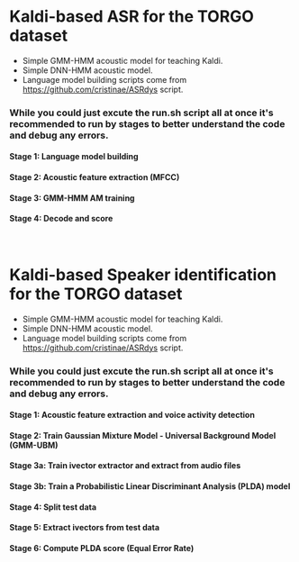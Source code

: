 # Kaldi-based ASR for the TORGO dataset
- Simple GMM-HMM acoustic model for teaching Kaldi.
- Simple DNN-HMM acoustic model.
- Language model building scripts come from https://github.com/cristinae/ASRdys script.

### While you could just excute the run.sh script all at once it's recommended to run by stages to better understand the code and debug any errors.
#### Stage 1: Language model building
#### Stage 2: Acoustic feature extraction (MFCC)
#### Stage 3: GMM-HMM AM training
#### Stage 4: Decode and score

&nbsp;
&nbsp;
&nbsp;

# Kaldi-based Speaker identification for the TORGO dataset
- Simple GMM-HMM acoustic model for teaching Kaldi.
- Simple DNN-HMM acoustic model.
- Language model building scripts come from https://github.com/cristinae/ASRdys script.

### While you could just excute the run.sh script all at once it's recommended to run by stages to better understand the code and debug any errors.
#### Stage 1: Acoustic feature extraction and voice activity detection
#### Stage 2: Train Gaussian Mixture Model - Universal Background Model (GMM-UBM)
#### Stage 3a: Train ivector extractor and extract from audio files
#### Stage 3b: Train a Probabilistic Linear Discriminant Analysis (PLDA) model
#### Stage 4: Split test data
#### Stage 5: Extract ivectors from test data
#### Stage 6: Compute PLDA score (Equal Error Rate)


